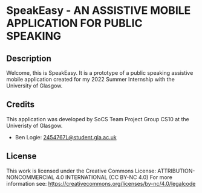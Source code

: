 # SpeakEasy - AN ASSISTIVE MOBILE APPLICATION FOR PUBLIC SPEAKING

## Description

Welcome, this is SpeakEasy. It is a prototype of a public speaking assistive mobile application created for my 2022 Summer Internship with the University of Glasgow. 


## Credits
This application was developed by SoCS Team Project Group CS10 at the Univeristy of Glasgow.

- Ben Logie: 2454767L@student.gla.ac.uk

## License
This work is licensed under the Creative Commons License: ATTRIBUTION-NONCOMMERCIAL 4.0 INTERNATIONAL (CC BY-NC 4.0)
For more information see: https://creativecommons.org/licenses/by-nc/4.0/legalcode 
